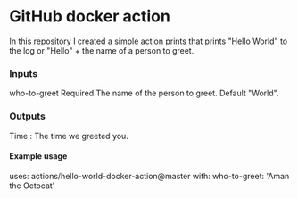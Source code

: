 # GitHub docker action

In this repository I created a simple action prints that prints "Hello World" to the log or "Hello" + the name of a person to greet.

### Inputs
who-to-greet
Required The name of the person to greet. Default "World".

### Outputs
Time : The time we greeted you.

#### Example usage
uses: actions/hello-world-docker-action@master
with:
  who-to-greet: 'Aman the Octocat'
